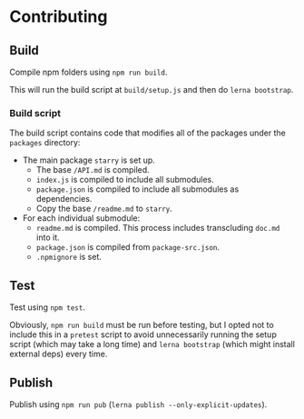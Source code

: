 # Contributing

## Build

Compile npm folders using `npm run build`.

This will run the build script at `build/setup.js` and then do `lerna bootstrap`.

### Build script

The build script contains code that modifies all of the packages under the `packages` directory:

* The main package `starry` is set up.
  * The base `/API.md` is compiled.
  * `index.js` is compiled to include all submodules.
  * `package.json` is compiled to include all submodules as dependencies.
  * Copy the base `/readme.md` to `starry`.
* For each individual submodule:
  * `readme.md` is compiled. This process includes transcluding `doc.md` into it.
  * `package.json` is compiled from `package-src.json`.
  * `.npmignore` is set.

## Test

Test using `npm test`.

Obviously, `npm run build` must be run before testing, but I opted not to include this in a `pretest` script to avoid unnecessarily running the setup script (which may take a long time) and `lerna bootstrap` (which might install external deps) every time.

## Publish

Publish using `npm run pub` (`lerna publish --only-explicit-updates`).
